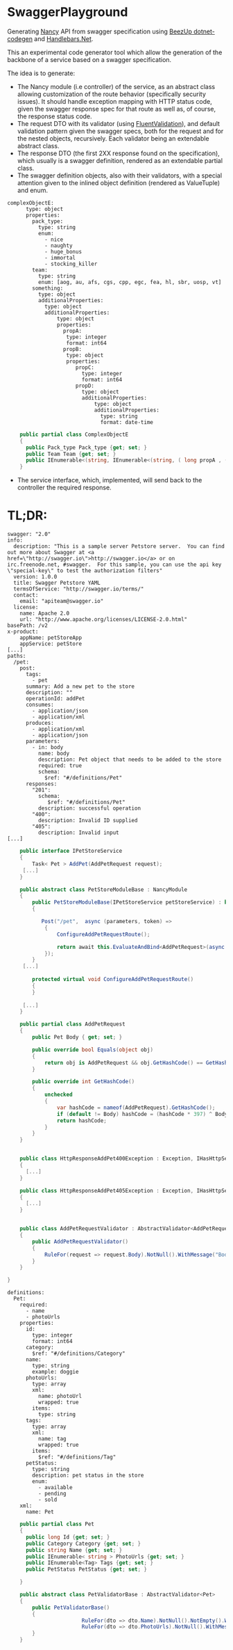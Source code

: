 # SwaggerPlayground

Generating [Nancy](https://github.com/NancyFx/Nancy) API from swagger specification using [BeezUp dotnet-codegen](https://github.com/BeezUP/dotnet-codegen) and [Handlebars.Net](https://github.com/rexm/Handlebars.Net).

This an experimental code generator tool which allow the generation of the backbone of a service based on a swagger specification.

The idea is to generate:
- The Nancy module (i.e controller) of the service, as an abstract class allowing customization of the route behavior (specifically security issues). It should handle exception mapping with HTTP status code, given the swagger response spec for that route as well as, of course, the response status code. 
- The request DTO with its validator (using [FluentValidation](https://fluentvalidation.net/)), and default validation pattern given the swagger specs, both for the request and for the nested objects, recursively. Each validator being an extendable abstract class.
- The response DTO (the first 2XX response found on the specification), which usually is a swagger definition, rendered as an extendable partial class.
- The swagger definition objects, also with their validators, with a special attention given to the inlined object definition (rendered as ValueTuple) and enum.

```swagger
complexObjectE:
      type: object
      properties:
        pack_type:
          type: string
          enum:
            - nice
            - naughty
            - huge_bonus
            - immortal
            - stocking_killer
        team:
          type: string
          enum: [aog, au, afs, cgs, cpp, egc, fea, hl, sbr, uosp, vt]
        something:
          type: object
          additionalProperties:
            type: object
            additionalProperties:
                type: object
                properties:
                  propA:
                   type: integer
                   format: int64
                  propB:
                   type: object
                   properties:
                      propC:
                        type: integer
                        format: int64
                      propD:
                        type: object
                        additionalProperties:
                            type: object
                            additionalProperties:
                              type: string
                              format: date-time
```

```csharp
    public partial class ComplexObjectE
    {
      public Pack_type Pack_type {get; set; }
      public Team Team {get; set; }
      public IEnumerable<(string, IEnumerable<(string, ( long propA , ( long propC , IEnumerable<(string, IEnumerable<(string, DateTime )> )> propD ) propB ))> )> Something {get; set; }
    }

```
- The service interface, which, implemented, will send back to the controller the required response.

# **TL;DR:**

```swagger
swagger: "2.0"
info:
  description: "This is a sample server Petstore server.  You can find out more about Swagger at <a href=\"http://swagger.io\">http://swagger.io</a> or on irc.freenode.net, #swagger.  For this sample, you can use the api key \"special-key\" to test the authorization filters"
  version: 1.0.0
  title: Swagger Petstore YAML
  termsOfService: "http://swagger.io/terms/"
  contact:
    email: "apiteam@swagger.io"
  license:
    name: Apache 2.0
    url: "http://www.apache.org/licenses/LICENSE-2.0.html"
basePath: /v2
x-product: 
    appName: petStoreApp
    appService: petStore
[...]
paths:
  /pet:
    post:
      tags:
        - pet
      summary: Add a new pet to the store
      description: ""
      operationId: addPet
      consumes:
        - application/json
        - application/xml
      produces:
        - application/xml
        - application/json
      parameters:
        - in: body
          name: body
          description: Pet object that needs to be added to the store
          required: true
          schema:
            $ref: "#/definitions/Pet"
      responses:
        "201":
          schema:
             $ref: "#/definitions/Pet"
          description: successful operation
        "400":
          description: Invalid ID supplied
        "405":
          description: Invalid input
[...]
```

```csharp
    public interface IPetStoreService
    {
        Task< Pet > AddPet(AddPetRequest request);
     [...]
    }
```

```csharp
    public abstract class PetStoreModuleBase : NancyModule
    {
        public PetStoreModuleBase(IPetStoreService petStoreService) : base("/v2")
        {

           Post("/pet",  async (parameters, token) =>
            {
                ConfigureAddPetRequestRoute();

                return await this.EvaluateAndBind<AddPetRequest>(async (request) => await petStoreService.AddPet(request),  HttpStatusCode.Created );
            });
        }
     [...]
     
        protected virtual void ConfigureAddPetRequestRoute()
        {
        }
        
     [...]
    }
```

```csharp
    public partial class AddPetRequest
    {
        public Pet Body { get; set; }

        public override bool Equals(object obj)
        {
            return obj is AddPetRequest && obj.GetHashCode() == GetHashCode();
        }

        public override int GetHashCode()
        {
            unchecked
            {
                var hashCode = nameof(AddPetRequest).GetHashCode();
                if (default != Body) hashCode = (hashCode * 397) ^ Body.GetHashCode();
                return hashCode;
            }
        }
    }


    public class HttpResponseAddPet400Exception : Exception, IHasHttpServiceError
    {
      [...]
    }

    public class HttpResponseAddPet405Exception : Exception, IHasHttpServiceError
    {
      [...]
    }


    public class AddPetRequestValidator : AbstractValidator<AddPetRequest>
    {
        public AddPetRequestValidator()
        {
            RuleFor(request => request.Body).NotNull().WithMessage("Body is required");
        }
    }

}
```


```swagger
definitions:
  Pet:
    required:
      - name
      - photoUrls
    properties:
      id:
        type: integer
        format: int64
      category:
        $ref: "#/definitions/Category"
      name:
        type: string
        example: doggie
      photoUrls:
        type: array
        xml:
          name: photoUrl
          wrapped: true
        items:
          type: string
      tags:
        type: array
        xml:
          name: tag
          wrapped: true
        items:
          $ref: "#/definitions/Tag"
      petStatus:
        type: string
        description: pet status in the store
        enum:
          - available
          - pending
          - sold
    xml:
      name: Pet
```

```csharp
    public partial class Pet
    {
      public long Id {get; set; }
      public Category Category {get; set; }
      public string Name {get; set; }
      public IEnumerable< string > PhotoUrls {get; set; }
      public IEnumerable<Tag> Tags {get; set; }
      public PetStatus PetStatus {get; set; }

    }

    public abstract class PetValidatorBase : AbstractValidator<Pet>
    {
        public PetValidatorBase()
        {
                        RuleFor(dto => dto.Name).NotNull().NotEmpty().WithMessage("Name is required");
                        RuleFor(dto => dto.PhotoUrls).NotNull().WithMessage("PhotoUrls is required");
        }
    }
```

